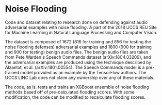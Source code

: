 # Noise Flooding


Code and dataset relating to research done on defending against audio adversarial examples with noise flooding. A part of the 2018 UCCS REU Site for Machine Learning in Natural Language Processing and Computer Vision.


The dataset is composed of 1672 (816 for training and 856 for testing the noise flooding defenses) adversarial examples and 1800 (900 for training and 900 for testing) benign audio files. The benign audio files are taken from Pete Warden's Speech Commands dataset (arXiv:1804.03209), and the adversarial examples are produced using the technique described by Alzantot, et al. (arXiv:1801.00554). The Speech Commands model is a pre-trained model provided as an example by the TensorFlow authors. The UCCS LINC Lab does not claim any ownership over any of these materials.

The code, as is, tests and trains an XGBoost ensemble of noise flooding methods based off of pre-calculated flooding scores. With some modification, the code can be modified to recalculate flooding scores.
